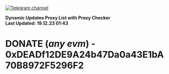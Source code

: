 [![Telegram channel](https://img.shields.io/endpoint?url=https://runkit.io/damiankrawczyk/telegram-badge/branches/master?url=https://t.me/n4z4v0d)](https://t.me/n4z4v0d) 

**Dynamic Updates Proxy List with Proxy Checker**  
**Last Updated: 19.12.23 01:43**

# DONATE (_any evm_) - 0xDEADf12DE9A24b47Da0a43E1bA70B8972F5296F2
